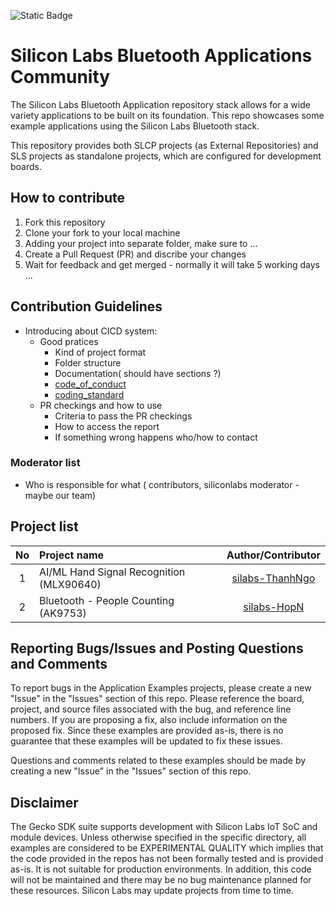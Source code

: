![Static Badge](https://img.shields.io/badge/Security_Support-Not_Supported-red)

# Silicon Labs Bluetooth Applications Community #

The Silicon Labs Bluetooth Application repository stack allows for a wide variety applications to be built on its foundation. This repo showcases some example applications using the Silicon Labs Bluetooth stack.

This repository provides both SLCP projects (as External Repositories) and SLS projects as standalone projects, which are configured for development boards.

## How to contribute

1. Fork this repository
2. Clone your fork to your local machine
3. Adding your project into separate folder, make sure to ...
4. Create a Pull Request (PR) and discribe your changes
5. Wait for feedback and get merged - normally it will take 5 working days ...

## Contribution Guidelines

- Introducing about CICD system:
  - Good pratices
    - Kind of project format
    - Folder structure
    - Documentation( should have sections ?)
    - [code_of_conduct](https://github.com/SiliconLabsSoftware/agreements-and-guidelines/blob/main/code_of_conduct.md)
    - [coding_standard](https://github.com/SiliconLabsSoftware/agreements-and-guidelines/blob/main/coding_standard.md)
  - PR checkings and how to use
    - Criteria to pass the PR checkings
    - How to access the report
    - If something wrong happens who/how to contact

### Moderator list

  - Who is responsible for what ( contributors, siliconlabs moderator - maybe our team)

## Project list ##

| No | Project name | Author/Contributor |
|:--:|:-------------|:---------------:|
| 1  |AI/ML Hand Signal Recognition (MLX90640) | [silabs-ThanhNgo]() |
| 2  | Bluetooth - People Counting (AK9753) | [silabs-HopN]() |

## Reporting Bugs/Issues and Posting Questions and Comments ##

To report bugs in the Application Examples projects, please create a new "Issue" in the "Issues" section of this repo. Please reference the board, project, and source files associated with the bug, and reference line numbers. If you are proposing a fix, also include information on the proposed fix. Since these examples are provided as-is, there is no guarantee that these examples will be updated to fix these issues.

Questions and comments related to these examples should be made by creating a new "Issue" in the "Issues" section of this repo.

## Disclaimer ##

The Gecko SDK suite supports development with Silicon Labs IoT SoC and module devices. Unless otherwise specified in the specific directory, all examples are considered to be EXPERIMENTAL QUALITY which implies that the code provided in the repos has not been formally tested and is provided as-is.  It is not suitable for production environments.  In addition, this code will not be maintained and there may be no bug maintenance planned for these resources. Silicon Labs may update projects from time to time.
